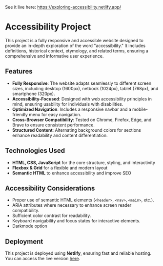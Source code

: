 See it live here: https://exploring-accessibility.netlify.app/ 

# Accessibility Project

This project is a fully responsive and accessible website designed to provide an in-depth exploration of the word "accessibility." It includes definitions, historical context, etymology, and related terms, ensuring a comprehensive and informative user experience.

## Features

- **Fully Responsive**: The website adapts seamlessly to different screen sizes, including desktop (1600px), netbook (1024px), tablet (768px), and smartphone (320px).
- **Accessibility-Focused**: Designed with web accessibility principles in mind, ensuring usability for individuals with disabilities.
- **Optimized Navigation**: Includes a responsive navbar and a mobile-friendly menu for easy navigation.
- **Cross-Browser Compatibility**: Tested on Chrome, Firefox, Edge, and Brave to ensure consistent performance.
- **Structured Content**: Alternating background colors for sections enhance readability and content differentiation.

## Technologies Used

- **HTML, CSS, JavaScript** for the core structure, styling, and interactivity
- **Flexbox & Grid** for a flexible and modern layout
- **Semantic HTML** to enhance accessibility and improve SEO

## Accessibility Considerations

- Proper use of semantic HTML elements (`<header>`, `<nav>`, `<main>`, etc.).
- ARIA attributes where necessary to enhance screen reader compatibility.
- Sufficient color contrast for readability.
- Keyboard navigability and focus states for interactive elements.
- Darkmode option

## Deployment

This project is deployed using **Netlify**, ensuring fast and reliable hosting. You can access the live version [here](https://exploring-accessibility.netlify.app/).


